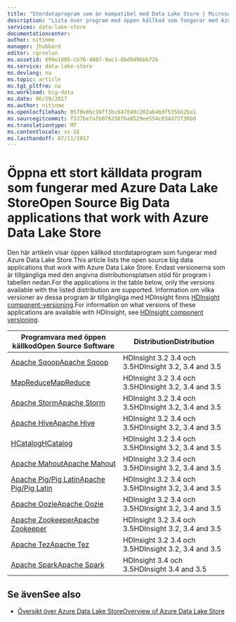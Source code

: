 ```yaml
---
title: "Stordataprogram som är kompatibel med Data Lake Store | Microsoft Docs"
description: "Lista över program med öppen källkod som fungerar med Azure Data Lake Store"
services: data-lake-store
documentationcenter: 
author: nitinme
manager: jhubbard
editor: cgronlun
ms.assetid: 699e1805-cb76-4807-9ac1-8bd9d9bbb72b
ms.service: data-lake-store
ms.devlang: na
ms.topic: article
ms.tgt_pltfrm: na
ms.workload: big-data
ms.date: 06/29/2017
ms.author: nitinme
ms.openlocfilehash: 0570e86c16ff3bc647040c202ab46df535bb2ba1
ms.sourcegitcommit: f537befafb079256fba0529ee554c034d73f36b0
ms.translationtype: MT
ms.contentlocale: sv-SE
ms.lasthandoff: 07/11/2017
---
```

# <a name="open-source-big-data-applications-that-work-with-azure-data-lake-store"></a><span data-ttu-id="7d77f-103">Öppna ett stort källdata program som fungerar med Azure Data Lake Store</span><span class="sxs-lookup"><span data-stu-id="7d77f-103">Open Source Big Data applications that work with Azure Data Lake Store</span></span>
<span data-ttu-id="7d77f-104">Den här artikeln visar öppen källkod stordataprogram som fungerar med Azure Data Lake Store.</span><span class="sxs-lookup"><span data-stu-id="7d77f-104">This article lists the open source big data applications that work with Azure Data Lake Store.</span></span> <span data-ttu-id="7d77f-105">Endast versionerna som är tillgängliga med den angivna distributionsplatsen stöd för program i tabellen nedan.</span><span class="sxs-lookup"><span data-stu-id="7d77f-105">For the applications in the table below, only the versions available with the listed distribution are supported.</span></span> <span data-ttu-id="7d77f-106">Information om vilka versioner av dessa program är tillgängliga med HDInsight finns [HDInsight component-versioning](../hdinsight/hdinsight-component-versioning.md).</span><span class="sxs-lookup"><span data-stu-id="7d77f-106">For information on what versions of these applications are available with HDInsight, see [HDInsight component versioning](../hdinsight/hdinsight-component-versioning.md).</span></span>

| <span data-ttu-id="7d77f-107">Programvara med öppen källkod</span><span class="sxs-lookup"><span data-stu-id="7d77f-107">Open Source Software</span></span> | <span data-ttu-id="7d77f-108">Distribution</span><span class="sxs-lookup"><span data-stu-id="7d77f-108">Distribution</span></span> |
| --- | --- |
| [<span data-ttu-id="7d77f-109">Apache Sqoop</span><span class="sxs-lookup"><span data-stu-id="7d77f-109">Apache Sqoop</span></span>](http://sqoop.apache.org/) |<span data-ttu-id="7d77f-110">HDInsight 3.2 3.4 och 3.5</span><span class="sxs-lookup"><span data-stu-id="7d77f-110">HDInsight 3.2, 3.4 and 3.5</span></span> |
| [<span data-ttu-id="7d77f-111">MapReduce</span><span class="sxs-lookup"><span data-stu-id="7d77f-111">MapReduce</span></span>](http://hadoop.apache.org/docs/r1.0.4/mapred_tutorial.html) |<span data-ttu-id="7d77f-112">HDInsight 3.2 3.4 och 3.5</span><span class="sxs-lookup"><span data-stu-id="7d77f-112">HDInsight 3.2, 3.4 and 3.5</span></span> |
| [<span data-ttu-id="7d77f-113">Apache Storm</span><span class="sxs-lookup"><span data-stu-id="7d77f-113">Apache Storm</span></span>](https://storm.apache.org/) |<span data-ttu-id="7d77f-114">HDInsight 3.2 3.4 och 3.5</span><span class="sxs-lookup"><span data-stu-id="7d77f-114">HDInsight 3.2, 3.4 and 3.5</span></span> |
| [<span data-ttu-id="7d77f-115">Apache Hive</span><span class="sxs-lookup"><span data-stu-id="7d77f-115">Apache Hive</span></span>](http://hive.apache.org/) |<span data-ttu-id="7d77f-116">HDInsight 3.2 3.4 och 3.5</span><span class="sxs-lookup"><span data-stu-id="7d77f-116">HDInsight 3.2, 3.4 and 3.5</span></span> |
| [<span data-ttu-id="7d77f-117">HCatalog</span><span class="sxs-lookup"><span data-stu-id="7d77f-117">HCatalog</span></span>](https://cwiki.apache.org/confluence/display/Hive/HCatalog) |<span data-ttu-id="7d77f-118">HDInsight 3.2 3.4 och 3.5</span><span class="sxs-lookup"><span data-stu-id="7d77f-118">HDInsight 3.2, 3.4 and 3.5</span></span> |
| [<span data-ttu-id="7d77f-119">Apache Mahout</span><span class="sxs-lookup"><span data-stu-id="7d77f-119">Apache Mahout</span></span>](http://mahout.apache.org/) |<span data-ttu-id="7d77f-120">HDInsight 3.2 3.4 och 3.5</span><span class="sxs-lookup"><span data-stu-id="7d77f-120">HDInsight 3.2, 3.4 and 3.5</span></span> |
| [<span data-ttu-id="7d77f-121">Apache Pig/Pig Latin</span><span class="sxs-lookup"><span data-stu-id="7d77f-121">Apache Pig/Pig Latin</span></span>](http://pig.apache.org/) |<span data-ttu-id="7d77f-122">HDInsight 3.2 3.4 och 3.5</span><span class="sxs-lookup"><span data-stu-id="7d77f-122">HDInsight 3.2, 3.4 and 3.5</span></span> |
| [<span data-ttu-id="7d77f-123">Apache Oozie</span><span class="sxs-lookup"><span data-stu-id="7d77f-123">Apache Oozie</span></span>](http://oozie.apache.org/) |<span data-ttu-id="7d77f-124">HDInsight 3.2 3.4 och 3.5</span><span class="sxs-lookup"><span data-stu-id="7d77f-124">HDInsight 3.2, 3.4 and 3.5</span></span> |
| [<span data-ttu-id="7d77f-125">Apache Zookeeper</span><span class="sxs-lookup"><span data-stu-id="7d77f-125">Apache Zookeeper</span></span>](http://zookeeper.apache.org/) |<span data-ttu-id="7d77f-126">HDInsight 3.2 3.4 och 3.5</span><span class="sxs-lookup"><span data-stu-id="7d77f-126">HDInsight 3.2, 3.4 and 3.5</span></span> |
| [<span data-ttu-id="7d77f-127">Apache Tez</span><span class="sxs-lookup"><span data-stu-id="7d77f-127">Apache Tez</span></span>](http://tez.apache.org/) |<span data-ttu-id="7d77f-128">HDInsight 3.2 3.4 och 3.5</span><span class="sxs-lookup"><span data-stu-id="7d77f-128">HDInsight 3.2, 3.4 and 3.5</span></span> |
| [<span data-ttu-id="7d77f-129">Apache Spark</span><span class="sxs-lookup"><span data-stu-id="7d77f-129">Apache Spark</span></span>](http://spark.apache.org/) |<span data-ttu-id="7d77f-130">HDInsight 3.4 och 3.5</span><span class="sxs-lookup"><span data-stu-id="7d77f-130">HDInsight 3.4 and 3.5</span></span> |


## <a name="see-also"></a><span data-ttu-id="7d77f-131">Se även</span><span class="sxs-lookup"><span data-stu-id="7d77f-131">See also</span></span>
* [<span data-ttu-id="7d77f-132">Översikt över Azure Data Lake Store</span><span class="sxs-lookup"><span data-stu-id="7d77f-132">Overview of Azure Data Lake Store</span></span>](data-lake-store-overview.md)

